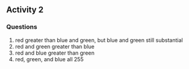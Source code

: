 ## Activity 2

### Questions

1. red greater than blue and green, but blue and green still substantial
2. red and green greater than blue
3. red and blue greater than green
4. red, green, and blue all 255